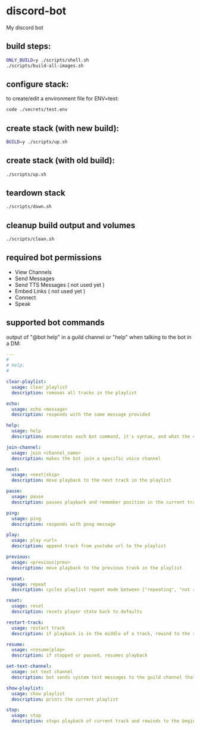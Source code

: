 # discord-bot

My discord bot

## build steps:

```sh
ONLY_BUILD=y ./scripts/shell.sh
./scripts/build-all-images.sh
```

## configure stack:

to create/edit a environment file for ENV=test:

```sh
code ./secrets/test.env
```

## create stack (with new build):

```sh
BUILD=y ./scripts/up.sh
```

## create stack (with old build):

```sh
./scripts/up.sh
```

## teardown stack

```sh
./scripts/down.sh
```

## cleanup build output and volumes

```sh
./scripts/clean.sh
```

## required bot permissions

- View Channels
- Send Messages
- Send TTS Messages ( not used yet )
- Embed Links ( not used yet )
- Connect
- Speak

## supported bot commands

output of "@bot help" in a guild channel or "help" when talking to the bot in a DM:

```yaml
---
#
# help:
#

clear-playlist:
  usage: clear playlist
  description: removes all tracks in the playlist

echo:
  usage: echo <message>
  description: responds with the same message provided

help:
  usage: help
  description: enumerates each bot command, it's syntax, and what the command does

join-channel:
  usage: join <channel_name>
  description: makes the bot join a specific voice channel

next:
  usage: <next|skip>
  description: move playback to the next track in the playlist

pause:
  usage: pause
  description: pauses playback and remember position in the current track; can be resumed

ping:
  usage: ping
  description: responds with pong message

play:
  usage: play <url>
  description: append track from youtube url to the playlist

previous:
  usage: <previous|prev>
  description: move playback to the previous track in the playlist

repeat:
  usage: repeat
  description: cycles playlist repeat mode between ["repeating", "not repeating"]

reset:
  usage: reset
  description: resets player state back to defaults

restart-track:
  usage: restart track
  description: if playback is in the middle of a track, rewind to the start of the track

resume:
  usage: <resume|play>
  description: if stopped or paused, resumes playback

set-text-channel:
  usage: set text channel
  description: bot sends system text messages to the guild channel that this command is issued from

show-playlist:
  usage: show playlist
  description: prints the current playlist

stop:
  usage: stop
  description: stops playback of current track and rewinds to the beginning of the current track
```
